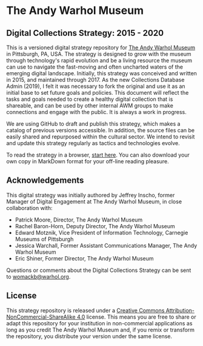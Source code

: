 # The Andy Warhol Museum

## Digital Collections Strategy: 2015 - 2020

This is a versioned digital strategy repository for [The Andy Warhol Museum](http://www.warhol.org) in Pittsburgh, PA, USA. The strategy is designed to grow with the museum through technology's rapid evolution and be a living resource the museum can use to navigate the fast-moving and often uncharted waters of the emerging digital landscape. Initially, this strategy was conceived and written in 2015, and maintained through 2017. As the new Collections Database Admin (2019), I felt it was necessary to fork the original and use it as an initial base to set future goals and policies. This document will reflect the tasks and goals needed to create a healthy digital collection that is shareable, and can be used by other internal AWM groups to make connections and engage with the public. It is always a work in progress.

We are using GitHub to draft and publish this strategy, which makes a catalog of previous versions accessible. In addition, the source files can be easily shared and repurposed within the cultural sector. We intend to revisit and update this strategy regularly as tactics and technologies evolve.

To read the strategy in a browser, [start here](index.md). You can also download your own copy in MarkDown format for your off-line reading pleasure.

## Acknowledgements

This digital strategy was initially authored by Jeffrey Inscho, former Manager of Digital Engagement at The Andy Warhol Museum, in close collaboration with:

* Patrick Moore, Director, The Andy Warhol Museum
* Rachel Baron-Horn, Deputy Director, The Andy Warhol Museum
* Edward Motznik, Vice President of Information Technology, Carnegie Museums of Pittsburgh
* Jessica Warchall, Former Assistant Communications Manager, The Andy Warhol Museum
* Eric Shiner, Former Director, The Andy Warhol Museum

Questions or comments about the Digital Collections Strategy can be sent to [womackb@warhol.org](mailto:womackb@warhol.org).

## License

This strategy repository is released under a [Creative Commons Attribution-NonCommercial-ShareAlike 4.0](LICENSE.txt) license. This means you are free to share or adapt this repository for your institution in non-commercial applications as long as you credit The Andy Warhol Museum and, if you remix or transform the repository, you distribute your version under the same license.
